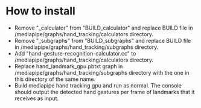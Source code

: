 # How to install

- Remove "_calculator" from "BUILD_calculator" and replace BUILD file in /mediapipe/graphs/hand_tracking/calculators directory.
- Remove "_subgraphs" from "BUILD_subgraphs" and replace BUILD file in /mediapipe/graphs/hand_tracking/subgraphs directory.
- Add "hand-gesture-recognition-calculator.cc" to /mediapipe/graphs/hand_tracking/calculators directory.
- Replace hand_landmark_gpu.pbtxt graph in /mediapipe/graphs/hand_tracking/subgraphs directory with the one in this directory of the same name.
- Build mediapipe hand tracking gpu and run as normal. The console should output the detected hand gestures per frame of landmarks that it receives as input.
